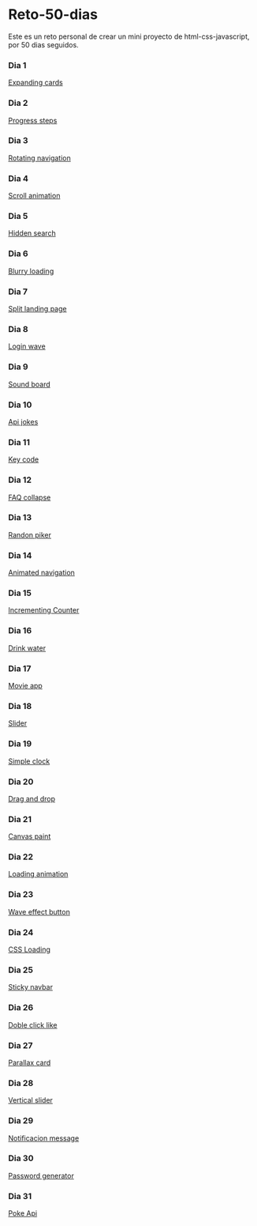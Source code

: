 # Reto-50-dias
Este es un reto personal de crear un mini proyecto de html-css-javascript, por 50 dias seguidos.

### Dia 1
<a href="https://codepen.io/hernan066/pen/poWQBwK">Expanding cards</a>

### Dia 2
<a href="https://codepen.io/hernan066/pen/wvrRoYN">Progress steps</a>

### Dia 3
<a href="https://codepen.io/hernan066/pen/MWEZJRO">Rotating navigation</a>

### Dia 4
<a href="https://codepen.io/hernan066/pen/gOGEjYv">Scroll animation</a>

### Dia 5
<a href="https://codepen.io/hernan066/pen/GRMPVKR">Hidden search</a>

### Dia 6
<a href="https://codepen.io/hernan066/pen/RwLmaea">Blurry loading</a>

### Dia 7
<a href="https://codepen.io/hernan066/pen/VwMJPgp">Split landing page</a>

### Dia 8
<a href="https://codepen.io/hernan066/pen/OJxGzqy">Login wave</a>

### Dia 9
<a href="#">Sound board</a>

### Dia 10
<a href="https://codepen.io/hernan066/pen/PoJMgQe">Api jokes</a>

### Dia 11
<a href="https://codepen.io/hernan066/pen/zYPOReP">Key code</a>

### Dia 12
<a href="https://codepen.io/hernan066/pen/JjOjWwX">FAQ collapse</a>

### Dia 13
<a href="https://codepen.io/hernan066/pen/eYemExX">Randon piker</a>

### Dia 14
<a href="https://codepen.io/hernan066/pen/ExbjWdM">Animated navigation</a>

### Dia 15
<a href="https://codepen.io/hernan066/pen/rNYVRpj">Incrementing Counter</a>

### Dia 16
<a href="https://codepen.io/hernan066/pen/BamNbea">Drink water</a>

### Dia 17
<a href="https://codepen.io/hernan066/pen/BamNbea">Movie app</a>

### Dia 18
<a href="https://codepen.io/hernan066/pen/gOXPXvK">Slider</a>

### Dia 19
<a href="https://codepen.io/hernan066/pen/YzEqZxO">Simple clock</a>

### Dia 20
<a href="https://codepen.io/hernan066/pen/wvPGVqZ">Drag and drop</a>

### Dia 21
<a href="https://codepen.io/hernan066/pen/xxPOadg">Canvas paint</a>

### Dia 22
<a href="https://codepen.io/hernan066/pen/YzEGEgG">Loading animation</a>

### Dia 23
<a href="https://codepen.io/hernan066/pen/GRONpaW">Wave effect button</a>

### Dia 24
<a href="https://codepen.io/hernan066/pen/OJObZLg">CSS Loading</a>

### Dia 25
<a href="https://codepen.io/hernan066/pen/zYPNPvP">Sticky navbar</a>

### Dia 26
<a href="https://codepen.io/hernan066/pen/YzEZPNy">Doble click like</a>

### Dia 27
<a href="https://codepen.io/hernan066/pen/zYPZeGO">Parallax card</a>

### Dia 28
<a href="https://codepen.io/hernan066/pen/zYPZeGO">Vertical slider</a>

### Dia 29
<a href="https://codepen.io/hernan066/pen/zYPZeGO">Notificacion message</a>

### Dia 30
<a href="https://codepen.io/hernan066/pen/ExbXqWQ">Password generator</a>

### Dia 31
<a href="https://poke-api-hernan.netlify.app/">Poke Api</a>



 
 
 
 
 
 
 
 
 
 
 
